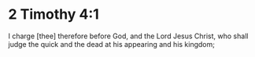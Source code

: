 # 2 Timothy 4:1

I charge [thee] therefore before God, and the Lord Jesus Christ, who shall judge the quick and the dead at his appearing and his kingdom;